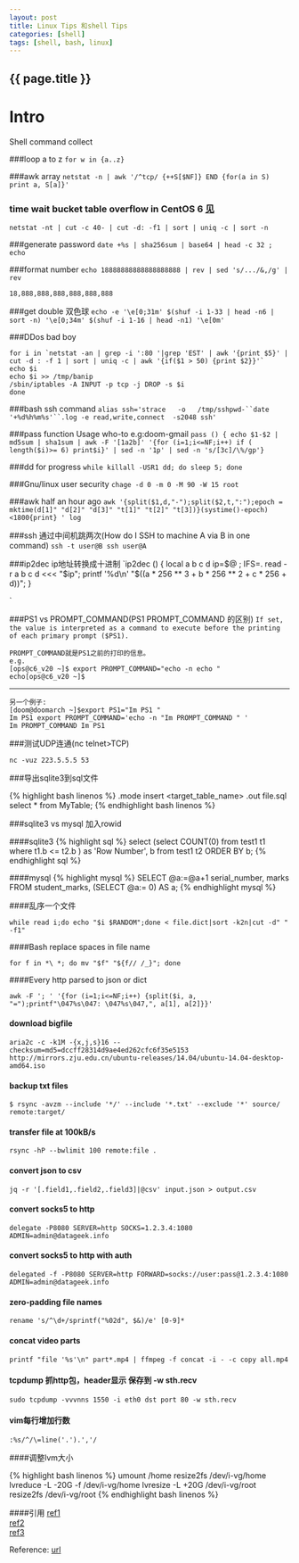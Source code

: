 ```yaml
---
layout: post
title: Linux Tips 和shell Tips
categories: [shell]
tags: [shell, bash, linux]
---
```

<h2>{{ page.title }}</h2>

Intro
===
Shell command collect

###loop a to z
`for w in {a..z}`  

###awk array
`netstat -n | awk '/^tcp/ {++S[$NF]} END {for(a in S) print a, S[a]}'`

### time wait bucket table overflow in CentOS 6  [见](http://serverfault.com/questions/449744/a-lot-of-tcp-time-wait-bucket-table-overflow-in-centos-6)

`netstat -nt | cut -c 40- | cut -d: -f1 | sort | uniq -c | sort -n`

###generate password
`date +%s | sha256sum | base64 | head -c 32 ; echo`

###format number
`echo 18888888888888888888 | rev | sed 's/.../&,/g' | rev `

    18,888,888,888,888,888,888

###get double 双色球
`echo -e '\e[0;31m' $(shuf -i 1-33 | head -n6 | sort -n) '\e[0;34m' $(shuf -i 1-16 | head -n1) '\e[0m'`

###DDos bad boy

    for i in `netstat -an | grep -i ':80 '|grep 'EST' | awk '{print $5}' | cut -d : -f 1 | sort | uniq -c | awk '{if($1 > 50) {print $2}}'`
    echo $i
    echo $i >> /tmp/banip
    /sbin/iptables -A INPUT -p tcp -j DROP -s $i
    done


###bash ssh command 
`alias ssh='strace   -o   /tmp/sshpwd-``date    '+%d%h%m%s'``.log -e read,write,connect  -s2048 ssh'`

###pass function Usage who-to e.g:doom-gmail
`pass () { echo $1-$2 | md5sum | sha1sum | awk -F '[1a2b]' '{for (i=1;i<=NF;i++) if ( length($i)>= 6) print$i}' | sed -n '1p' | sed -n 's/[3c]/\%/gp'}`

###dd for progress
`while killall -USR1 dd; do sleep 5; done`

###Gnu/linux user security
`chage -d 0 -m 0 -M 90 -W 15 root`

###awk half an hour ago 
`awk '{split($1,d,"-");split($2,t,":");epoch = mktime(d[1]" "d[2]" "d[3]" "t[1]" "t[2]" "t[3])}(systime()-epoch)<1800{print} ' log`

###ssh 通过中间机跳两次(How do I SSH to machine A via B in one command)
`ssh -t user@B ssh user@A
`

###ip2dec ip地址转换成十进制
`ip2dec () { local a b c d ip=$@ ; IFS=. read -r a b c d <<< "$ip"; printf '%d\n' "$((a * 256 ** 3 + b * 256 ** 2 + c * 256 + d))"; }

`

###PS1 vs PROMPT_COMMAND(PS1 PROMPT_COMMAND 的区别) 
`
If set, the value is interpreted as a command to execute before the printing of each primary prompt ($PS1).
`

    PROMPT_COMMAND就是PS1之前的打印的信息。 
    e.g.
    [ops@c6_v20 ~]$ export PROMPT_COMMAND="echo -n echo "
    echo[ops@c6_v20 ~]$

-----    

    另一个例子:
    [doom@doomarch ~]$export PS1="Im PS1 "
    Im PS1 export PROMPT_COMMAND='echo -n "Im PROMPT_COMMAND " '
    Im PROMPT_COMMAND Im PS1

###测试UDP连通(nc telnet>TCP)

`nc -vuz 223.5.5.5 53`


###导出sqlite3到sql文件

{% highlight bash linenos %}
.mode insert <target_table_name>
.out file.sql 
select * from MyTable;
{% endhighlight bash linenos %}


###sqlite3 vs mysql 加入rowid

####sqlite3
{% highlight sql %}
select (select COUNT(0) 
    from test1 t1 
    where t1.b <= t2.b 
    ) as 'Row Number', b from test1 t2 ORDER BY b; 
{% endhighlight sql %}

####mysql
{% highlight mysql %}
SELECT  @a:=@a+1 serial_number, 
        marks 
FROM    student_marks,
        (SELECT @a:= 0) AS a;
{% endhighlight mysql %}

####乱序一个文件

`while read i;do echo "$i $RANDOM";done < file.dict|sort -k2n|cut -d" " -f1"`

####Bash replace spaces in file name

`for f in *\ *; do mv "$f" "${f// /_}"; done`

####Every http parsed to json or dict

`awk -F '; ' '{for (i=1;i<=NF;i++) {split($i, a, "=");printf"\047%s\047: \047%s\047,", a[1], a[2]}}'`

#### download bigfile

`aria2c -c -k1M -{x,j,s}16 --checksum=md5=dccff28314d9ae4ed262cfc6f35e5153 http://mirrors.zju.edu.cn/ubuntu-releases/14.04/ubuntu-14.04-desktop-amd64.iso`

#### backup txt files

`$ rsync -avzm --include '*/' --include '*.txt' --exclude '*' source/ remote:target/`

#### transfer file at 100kB/s

`rsync -hP --bwlimit 100 remote:file .`

#### convert json to csv

`jq -r '[.field1,.field2,.field3]|@csv' input.json > output.csv`

#### convert socks5 to http

`delegate -P8080 SERVER=http SOCKS=1.2.3.4:1080 ADMIN=admin@datageek.info`

#### convert socks5 to http with auth

`delegated -f -P8080 SERVER=http FORWARD=socks://user:pass@1.2.3.4:1080 ADMIN=admin@datageek.info`

#### zero-padding file names

`rename 's/^\d+/sprintf("%02d", $&)/e' [0-9]*`

#### concat video parts

`printf "file '%s'\n" part*.mp4 | ffmpeg -f concat -i - -c copy all.mp4`

#### tcpdump 抓http包，header显示 保存到 -w sth.recv

`sudo tcpdump -vvvnns 1550 -i eth0 dst port 80 -w sth.recv`

#### vim每行增加行数

`:%s/^/\=line('.').','/`

####调整lvm大小

{% highlight bash linenos %}
umount /home
resize2fs /dev/i-vg/home
lvreduce -L -20G -f /dev/i-vg/home
lvresize -L +20G /dev/i-vg/root
resize2fs /dev/i-vg/root
{% endhighlight bash linenos %}

####引用
[ref1](http://sqlite.1065341.n5.nabble.com/sequential-row-numbers-from-query-td47370.html)   
[ref2](http://stackoverflow.com/questions/11094466/generate-serial-number-in-mysql-query)   
[ref3](http://stackoverflow.com/users/348785/kev)   




Reference: [url](http://stackoverflow.com/questions/3058325/what-is-the-difference-between-ps1-and-prompt-command)
